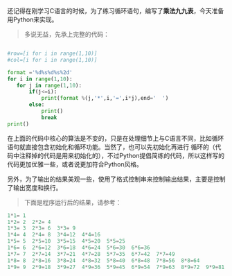 
还记得在刚学习C语言的时候，为了练习循环语句，编写了**乘法九九表**，今天准备用Python来实现。

> 多说无益，先承上完整的代码：


 ``` Python
 
#row=[i for i in range(1,10)]
#col=[i for i in range(1,10)]

format ='%d%s%d%s%2d'
for i in range(1,10):
    for j in range(1,10):
        if(j<=i):
            print(format %(j,'*',i,'=',i*j),end='  ')
        else:
            print()
            break
print()

```

在上面的代码中核心的算法是不变的，只是在处理细节上与C语言不同，比如循环语句就直接包含初始化和循环功能。当然了，也可以先初始化再进行
循环的（代码中注释掉的代码是用来初始化的），不过Python提倡简练的代码，所以这样写的代码更加优雅一些，或者说更加符合Python风格。

另外，为了输出的结果美观一些，使用了格式控制串来控制输出结果，主要是控制了输出宽度和换行。

> 下面是程序运行后的结果，请参考：

``` Python
1*1= 1  
1*2= 2  2*2= 4  
1*3= 3  2*3= 6  3*3= 9  
1*4= 4  2*4= 8  3*4=12  4*4=16  
1*5= 5  2*5=10  3*5=15  4*5=20  5*5=25  
1*6= 6  2*6=12  3*6=18  4*6=24  5*6=30  6*6=36  
1*7= 7  2*7=14  3*7=21  4*7=28  5*7=35  6*7=42  7*7=49  
1*8= 8  2*8=16  3*8=24  4*8=32  5*8=40  6*8=48  7*8=56  8*8=64  
1*9= 9  2*9=18  3*9=27  4*9=36  5*9=45  6*9=54  7*9=63  8*9=72  9*9=81  
```
